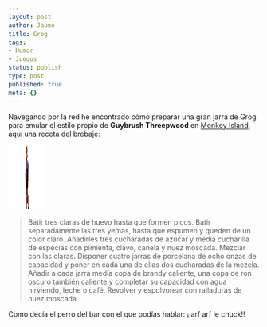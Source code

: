 ```yaml
---
layout: post
author: Jaume
title: Grog
tags:
- Humor
- Juegos
status: publish
type: post
published: true
meta: {}
---
```

Navegando por la red he encontrado cómo preparar una gran jarra de Grog para emular el estilo propio de <b>Guybrush Threepwood</b> en <a href="http://www.scummbar.com">Monkey Island</a>, aquí una receta del brebaje:

<img src="../images_posts/guybrush01.png" alt="Guybrush" class="alignright noborder" width="75" height="129" />

<blockquote>Batir tres claras de huevo hasta que formen picos.
Batir separadamente las tres yemas, hasta que espumen y queden de un color claro.
Añadirles tres cucharadas de azúcar y media cucharilla de especias con pimienta, clavo, canela y nuez moscada.
Mezclar con las claras.
Disponer cuatro jarras de porcelana de ocho onzas de capacidad y poner en cada una de ellas dos cucharadas de la mezcla.
Añadir a cada jarra media copa de brandy caliente, una copa de ron oscuro también caliente y completar su capacidad con agua hirviendo, leche o café.
Revolver y espolvorear con ralladuras de nuez moscada.</blockquote>

Como decía el perro del bar con el que podías hablar:  ¡¡arf arf le chuck!!


